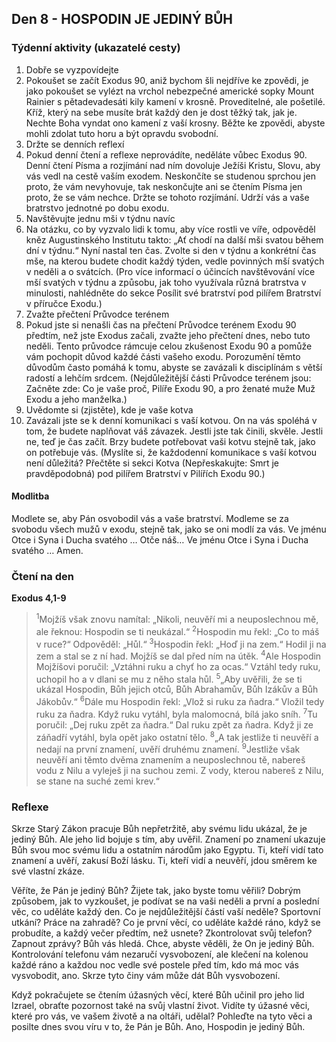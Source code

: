 ## Den 8 - HOSPODIN JE JEDINÝ BŮH

### Týdenní aktivity (ukazatelé cesty)

1. Dobře se vyzpovídejte
1. Pokoušet se začít Exodus 90, aniž bychom šli nejdříve ke zpovědi, je jako pokoušet se vylézt na vrchol nebezpečné americké sopky Mount Rainier s pětadevadesáti kily kamení v krosně. Proveditelné, ale pošetilé. Kříž, který na sebe musíte brát každý den je dost těžký tak, jak je. Nechte Boha vyndat ono kamení z vaší krosny. Běžte ke zpovědi, abyste mohli zdolat tuto horu a být opravdu svobodní.
1. Držte se denních reflexí
1. Pokud denní čtení a reflexe neprovádíte, neděláte vůbec Exodus 90. Denní čtení Písma a rozjímání nad ním dovoluje Ježíši Kristu, Slovu, aby vás vedl na cestě vaším exodem. Neskončíte se studenou sprchou jen proto, že vám nevyhovuje, tak neskončujte ani se čtením Písma jen proto, že se vám nechce. Držte se tohoto rozjímání. Udrží vás a vaše bratrstvo jednotné po dobu exodu.
1. Navštěvujte jednu mši v týdnu navíc
1. Na otázku, co by vyzvalo lidi k tomu, aby více rostli ve víře, odpověděl kněz Augustinského Institutu takto: „Ať chodí na další mši svatou během dní v týdnu.“ Nyní nastal ten čas. Zvolte si den v týdnu a konkrétní čas mše, na kterou budete chodit každý týden, vedle povinných mší svatých v neděli a o svátcích. (Pro více informací o účincích navštěvování více mší svatých v týdnu a způsobu, jak toho využívala různá bratrstva v minulosti, nahlédněte do sekce Posílit své bratrství pod pilířem Bratrství v příručce Exodu.)
1. Zvažte přečtení Průvodce terénem
1. Pokud jste si nenašli čas na přečtení Průvodce terénem Exodu 90 předtím, než jste Exodus začali, zvažte jeho přečtení dnes, nebo tuto neděli. Tento průvodce rámcuje celou zkušenost Exodu 90 a pomůže vám pochopit důvod každé části vašeho exodu. Porozumění těmto důvodům často pomáhá k tomu, abyste se zavázali k disciplínám s větší radostí a lehčím srdcem. (Nejdůležitější části Průvodce terénem jsou: Začněte zde: Co je vaše proč, Pilíře Exodu 90, a pro ženaté muže Muž Exodu a jeho manželka.)
1. Uvědomte si (zjistěte), kde je vaše kotva
1. Zavázali jste se k denní komunikaci s vaší kotvou. On na vás spoléhá v tom, že budete naplňovat váš závazek. Jestli jste tak činili, skvěle. Jestli ne, teď je čas začít. Brzy budete potřebovat vaši kotvu stejně tak, jako on potřebuje vás. (Myslíte si, že každodenní komunikace s vaší kotvou není důležitá? Přečtěte si sekci Kotva (Nepřeskakujte: Smrt je pravděpodobná) pod pilířem Bratrství v Pilířích Exodu 90.)

#### Modlitba

Modlete se, aby Pán osvobodil vás a vaše bratrství.
Modleme se za svobodu všech mužů v exodu, stejně tak, jako se oni modlí za vás.
Ve jménu Otce i Syna i Ducha svatého … Otče náš… Ve jménu Otce i Syna i Ducha svatého … Amen.

### Čtení na den

**Exodus 4,1-9**

> <sup>1</sup>Mojžíš však znovu namítal: „Nikoli, neuvěří mi a neuposlechnou mě, ale řeknou: Hospodin se ti neukázal.“
> <sup>2</sup>Hospodin mu řekl: „Co to máš v ruce?“ Odpověděl: „Hůl.“
> <sup>3</sup>Hospodin řekl: „Hoď ji na zem.“ Hodil ji na zem a stal se z ní had. Mojžíš se dal před ním na útěk.
> <sup>4</sup>Ale Hospodin Mojžíšovi poručil: „Vztáhni ruku a chyť ho za ocas.“ Vztáhl tedy ruku, uchopil ho a v dlani se mu z něho stala hůl.
> <sup>5</sup>„Aby uvěřili, že se ti ukázal Hospodin, Bůh jejich otců, Bůh Abrahamův, Bůh Izákův a Bůh Jákobův.“
> <sup>6</sup>Dále mu Hospodin řekl: „Vlož si ruku za ňadra.“ Vložil tedy ruku za ňadra. Když ruku vytáhl, byla malomocná, bílá jako sníh.
> <sup>7</sup>Tu poručil: „Dej ruku zpět za ňadra.“ Dal ruku zpět za ňadra. Když ji ze záňadří vytáhl, byla opět jako ostatní tělo.
> <sup>8</sup>„A tak jestliže ti neuvěří a nedají na první znamení, uvěří druhému znamení.
> <sup>9</sup>Jestliže však neuvěří ani těmto dvěma znamením a neuposlechnou tě, nabereš vodu z Nilu a vyleješ ji na suchou zemi. Z vody, kterou nabereš z Nilu, se stane na suché zemi krev.“

### Reflexe

Skrze Starý Zákon pracuje Bůh nepřetržitě, aby svému lidu ukázal, že je jediný Bůh. Ale jeho lid bojuje
s tím, aby uvěřil. Znamení po znamení ukazuje Bůh svou moc svému lidu a ostatním národům jako Egyptu.
Ti, kteří vidí tato znamení a uvěří, zakusí Boží lásku. Ti, kteří vidí a neuvěří, jdou směrem ke své vlastní
zkáze.

Věříte, že Pán je jediný Bůh? Žijete tak, jako byste tomu věřili? Dobrým způsobem, jak to vyzkoušet, je
podívat se na vaši neděli a první a poslední věc, co uděláte každý den. Co je nejdůležitější částí vaší neděle?
Sportovní utkání? Práce na zahradě? Co je první věcí, co uděláte každé ráno, když se probudíte, a každý
večer předtím, než usnete? Zkontrolovat svůj telefon? Zapnout zprávy? Bůh vás hledá. Chce, abyste věděli,
že On je jediný Bůh. Kontrolování telefonu vám nezaručí vysvobození, ale klečení na kolenou každé ráno
a každou noc vedle své postele před tím, kdo má moc vás vysvobodit, ano. Skrze tyto činy vám může dát
Bůh vysvobození.

Když pokračujete se čtením úžasných věcí, které Bůh učinil pro jeho lid Izrael, obraťte pozornost také na
svůj vlastní život. Vidíte ty úžasné věci, které pro vás, ve vašem životě a na oltáři, udělal? Pohleďte na tyto
věci a posilte dnes svou víru v to, že Pán je Bůh. Ano, Hospodin je jediný Bůh.
